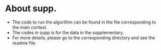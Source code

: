 # About supp.
- The code to run the algorithm can be found in the file corresponding to the main context.  
- The codes in supp is for the data in the supplementary.
- For more details, please go to the corresponding directory and see the readme file.


 


